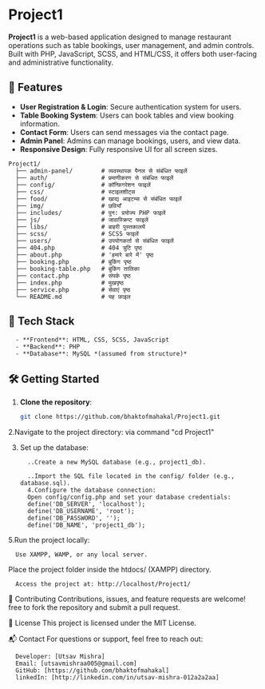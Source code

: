 # Project1

   **Project1** is a web-based application designed to manage restaurant operations such as table bookings, user management, and admin controls. Built with PHP, JavaScript, SCSS, and HTML/CSS, it offers both 
    user-facing and administrative functionality.

## 🚀 Features

   - **User Registration & Login**: Secure authentication system for users.
   - **Table Booking System**: Users can book tables and view booking information.
   - **Contact Form**: Users can send messages via the contact page.
   - **Admin Panel**: Admins can manage bookings, users, and view data.
   - **Responsive Design**: Fully responsive UI for all screen sizes.

    Project1/
      ├── admin-panel/        # व्यवस्थापक पैनल से संबंधित फाइलें
      ├── auth/               # प्रमाणीकरण से संबंधित फाइलें
      ├── config/             # कॉन्फ़िगरेशन फाइलें
      ├── css/                # स्टाइलशीट्स
      ├── food/               # खाद्य आइटम्स से संबंधित फाइलें
      ├── img/                # छवियाँ
      ├── includes/           # पुन: प्रयोज्य PHP फाइलें
      ├── js/                 # जावास्क्रिप्ट फाइलें
      ├── libs/               # बाहरी पुस्तकालयें
      ├── scss/               # SCSS फाइलें
      ├── users/              # उपयोगकर्ता से संबंधित फाइलें
      ├── 404.php             # 404 त्रुटि पृष्ठ
      ├── about.php           # 'हमारे बारे में' पृष्ठ
      ├── booking.php         # बुकिंग पृष्ठ
      ├── booking-table.php   # बुकिंग तालिका
      ├── contact.php         # संपर्क पृष्ठ
      ├── index.php           # मुखपृष्ठ
      ├── service.php         # सेवाएं पृष्ठ
      └── README.md           # यह फ़ाइल

## 🧰 Tech Stack
      
      - **Frontend**: HTML, CSS, SCSS, JavaScript
      - **Backend**: PHP
      - **Database**: MySQL *(assumed from structure)*

## 🛠️ Getting Started

1. **Clone the repository**:
   ```bash
   git clone https://github.com/bhaktofmahakal/Project1.git
2.Navigate to the project directory:
    via command "cd Project1"
 
3. Set up the database:

         ..Create a new MySQL database (e.g., project1_db).
         
         ..Import the SQL file located in the config/ folder (e.g., database.sql).
         4.Configure the database connection:
         Open config/config.php and set your database credentials:
         define('DB_SERVER', 'localhost');
         define('DB_USERNAME', 'root');
         define('DB_PASSWORD', '');
         define('DB_NAME', 'project1_db');
5.Run the project locally:

      Use XAMPP, WAMP, or any local server.

Place the project folder inside the htdocs/ (XAMPP) directory.

      Access the project at: http://localhost/Project1/
🤝 Contributing
      Contributions, issues, and feature requests are welcome!
      free to fork the repository and submit a pull request.

📄 License
This project is licensed under the MIT License.

📬 Contact
      For questions or support, feel free to reach out:

      Developer: [Utsav Mishra]
      Email: [utsavmishraa005@gmail.com]
      GitHub: [https://github.com/bhaktofmahakal]
      linkedIn: [http://linkedin.com/in/utsav-mishra-012a2a2aa]

   




